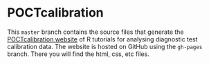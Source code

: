 # POCTcalibration

This `master` branch contains the source files that generate the [POCTcalibration website](http://weightinginbayesianmodels.github.io/poctcalibration/) of R tutorials for analysing diagnostic test calibration data. The website is hosted on GitHub using the `gh-pages` branch. There you will find the html, css, etc files. 
